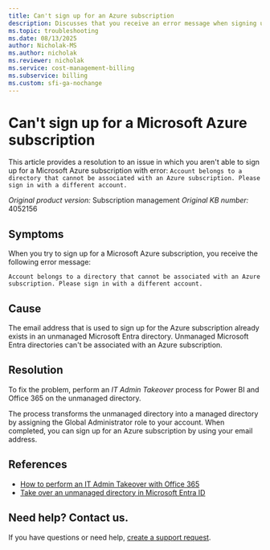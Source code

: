 ```yaml
---
title: Can't sign up for an Azure subscription
description: Discusses that you receive an error message when signing up for an Azure subscription.
ms.topic: troubleshooting
ms.date: 08/13/2025
author: Nicholak-MS
ms.author: nicholak
ms.reviewer: nicholak
ms.service: cost-management-billing
ms.subservice: billing
ms.custom: sfi-ga-nochange
---
```


# Can't sign up for a Microsoft Azure subscription

This article provides a resolution to an issue in which you aren't able to sign up for a Microsoft Azure subscription with error: `Account belongs to a directory that cannot be associated with an Azure subscription. Please sign in with a different account.`

_Original product version:_ Subscription management
_Original KB number:_ 4052156

## Symptoms

When you try to sign up for a Microsoft Azure subscription, you receive the following error message:

`Account belongs to a directory that cannot be associated with an Azure subscription. Please sign in with a different account.`

## Cause

The email address that is used to sign up for the Azure subscription already exists in an unmanaged Microsoft Entra directory. Unmanaged Microsoft Entra directories can't be associated with an Azure subscription.

## Resolution

To fix the problem, perform an *IT Admin Takeover* process for Power BI and Office 365 on the unmanaged directory.

The process transforms the unmanaged directory into a managed directory by assigning the Global Administrator role to your account. When completed, you can sign up for an Azure subscription by using your email address.

## References

- [How to perform an IT Admin Takeover with Office 365](https://powerbi.microsoft.com/blog/how-to-perform-an-it-admin-takeover-with-o365/)
- [Take over an unmanaged directory in Microsoft Entra ID](/azure/active-directory/domains-admin-takeover)

## Need help? Contact us.

If you have questions or need help,  [create a support request](https://go.microsoft.com/fwlink/?linkid=2083458).
